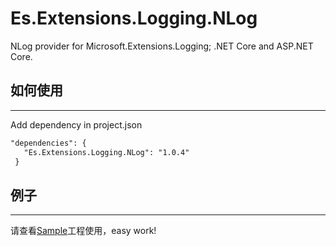 # Es.Extensions.Logging.NLog

NLog provider for Microsoft.Extensions.Logging; .NET Core and ASP.NET Core.

## 如何使用
---
Add dependency in project.json
```xml
"dependencies": {
   "Es.Extensions.Logging.NLog": "1.0.4"
 }
```

## 例子
---

请查看[Sample](https://github.com/vla/Es.Extensions.Logging.NLog/tree/master/src/Sample)工程使用，easy work!
